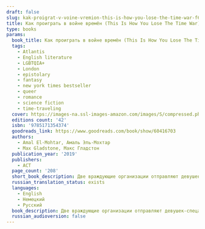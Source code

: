 ```yaml
---
draft: false
slug: kak-proigrat-v-voine-vremion-this-is-how-you-lose-the-time-war-f67f0fff
title: Как проиграть в войне времён (This Is How You Lose The Time War)
type: books
params:
  book_title: Как проиграть в войне времён (This Is How You Lose The Time War)
  tags:
    - Atlantis
    - English literature
    - LGBTQIA+
    - London
    - epistolary
    - fantasy
    - new york times bestseller
    - queer
    - romance
    - science fiction
    - time-traveling
  cover: https://images-na.ssl-images-amazon.com/images/S/compressed.photo.goodreads.com/books/1644860614i/60416703.jpg
  editions count: '42'
  isbn: '9785171354374'
  goodreads_link: https://www.goodreads.com/book/show/60416703
  authors:
    - Amal El-Mohtar, Амаль Эль-Мохтар
    - Max Gladstone, Макс Гладстон
  publication_year: '2019'
  publishers:
    - АСТ
  page_count: '208'
  short_book_description: Две враждующие организации отправляют девушек-спецагентов в прошлое. Их миссия - откорректировать его и создать такую версию будущего, где именно их компания процветает...
  russian_translation_status: exists
  languages:
    - English
    - Немецкий
    - Русский
  book_description: Две враждующие организации отправляют девушек-спецагентов в прошлое. Их миссия - откорректировать его и создать такую версию будущего, где именно их компания процветает. Девушки начинают обмен ироничными и едкими письмами, которые оставляют друг другу по очереди в самых неожиданных местах и временах во время заданий. Постепенно они становятся все ближе друг другу, но война продолжается, и кто-то должен в ней победить.
  russian_audioversion: false
---
```


